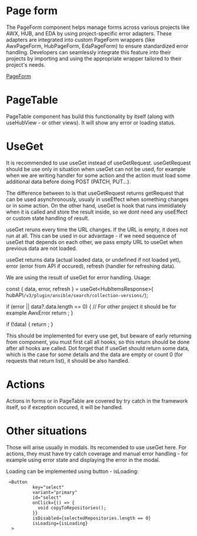 # Page form


The PageForm component helps manage forms across various projects like AWX, HUB, and EDA by using project-specific error adapters. These adapters are integrated into custom PageForm wrappers (like AwxPageForm, HubPageForm, EdaPageForm) to ensure standardized error handling. Developers can seamlessly integrate this feature into their projects by importing and using the appropriate wrapper tailored to their project's needs.

[PageForm](https://github.com/ansible/ansible-ui/blob/9ee9e0d4711c70987d5db583e45b30d03fa3ddcd/framework/PageForm/README.md)

# PageTable

PageTable component has build this functionality by itself (along with useHubView - or other views). It will show any error or loading status.

# UseGet

It is recommended to use useGet instead of useGetRequest. useGetRequest should be use only in situation when useGet can not be used, for example when we are writing handler for some action and the action must load some additional data before doing POST (PATCH, PUT...).

The difference between to is that useGetRequest returns getRequest that can be used asynchronously, usualy in useEffect when something changes or in some action. On the other hand, useGet is hook that runs immidiately when it is called and store the result inside, so we dont need any useEffect or custom state handling of result.

useGet reruns every time the URL changes. If the URL is empty, it does not run at all. This can be used in our advantage - if we need sequence of useGet that depends on each other, we pass empty URL to useGet when previous data are not loaded.

useGet returns data (actual loaded data, or undefined if not loaded yet), error (error from API if occured), refresh (handler for refreshing data).

We are using the result of useGet for error handling. Usage:

const { data, error, refresh } = useGet<HubItemsResponse<CollectionVersionSearch>>(
    hubAPI`/v3/plugin/ansible/search/collection-versions/`);

  if (error || data?.data.length == 0) {
    // For other project it should be for example AwxError
    return <HubError error={error} handleRefresh={refresh} />;
  }

if (!data) {
    return <LoadingPage />;
  }

This should be implemented for every use get, but beware of early returning from component, you must first call all hooks, so this return should be done after all hooks are called. Dot forget that if useGet should return some data, which is the case for some details and the data are empty or count 0 (for requests that return list), it should be also handled.   

# Actions

Actions in forms or in PageTable are covered by try catch in the framework itself, so if exception occured, it will be handled.

# Other situations

Those will arise usually in modals. Its recomended to use useGet here. For actions, they must have try catch coverage and manual error handling - for example using error state and displaying the error in the modal.

Loading can be implemented using button - isLoading:

```
 <Button
          key="select"
          variant="primary"
          id="select"
          onClick={() => {
            void copyToRepositories();
          }}
          isDisabled={selectedRepositories.length == 0}
          isLoading={isLoading}
  >
```





